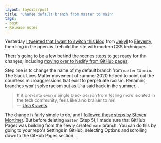 ```yaml
---
layout: layouts/post
title: "Change default branch from master to main"
tags:
- post
- Release notes
---
```


Yesterday [I tweeted that I want to switch this blog](https://twitter.com/benjystanton/status/1337685688259645441) from [Jekyll](https://jekyllrb.com/) to [Eleventy](https://www.11ty.dev/), then blog in the open as I rebuild the site with modern CSS techniques.

There's going to be a few behind the scenes steps to get ready for the changes, including [moving over to Netlify from GitHub pages](https://www.netlify.com/github-pages-vs-netlify/).

Step one is to change the name of my default branch from `master` to `main`. The Black Lives Matter movement of summer 2020 helped to point out the countless microaggressions that exist to perpetuate racism. Renaming branches won't solve racism but as Una said back in the summer…

> If it prevents even a single black person from feeling more isolated in the tech community, feels like a no brainer to me!
<br>— [Una Kravets](https://twitter.com/Una/status/1271181775130279936)

The change is fairly simple to do, and I [followed these steps by Steven Mortimer](https://stevenmortimer.com/5-steps-to-change-github-default-branch-from-master-to-main/). But before deleting `master` (Step 5), I made sure that GitHub Pages was building from the newly created `main` branch. You can do this by going to your repo's Settings in GitHub, selecting Options and scrolling down to the GitHub Pages section.
